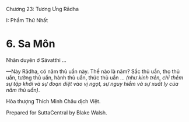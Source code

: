  

Chương 23: Tương Ưng Rādha

I: Phẩm Thứ Nhất

# 6\. Sa Môn

Nhân duyên ở Sāvatthi …

—Này Rādha, có năm thủ uẩn này. Thế nào là năm? Sắc thủ uẩn, thọ thủ uẩn, tưởng thủ uẩn, hành thủ uẩn, thức thủ uẩn … _(như kinh trên, chỉ thêm sự tập khởi và sự đoạn diệt vào vị ngọt, sự nguy hiểm và sự xuất ly của năm thủ uẩn)_.

Hòa thượng Thích Minh Châu dịch Việt.

Prepared for SuttaCentral by Blake Walsh.